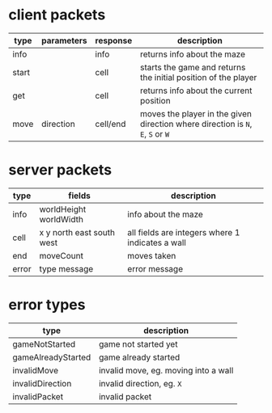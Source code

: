 # client packets

| type  | parameters | response | description                                                                     |
|-------|------------|----------|---------------------------------------------------------------------------------|
| info  |            | info     | returns info about the maze                                                     |
| start |            | cell     | starts the game and returns the initial position of the player                  |
| get   |            | cell     | returns info about the current position                                         |
| move  | direction  | cell/end | moves the player in the given direction where direction is `N`, `E`, `S` or `W` |

# server packets

| type  | fields                    | description                                      |
|-------|---------------------------|--------------------------------------------------|
| info  | worldHeight worldWidth    | info about the maze                              |
| cell  | x y north east south west | all fields are integers where 1 indicates a wall |
| end   | moveCount                 | moves taken                                      |
| error | type message              | error message                                    |

# error types
| type               | description                          |
|--------------------|--------------------------------------|
| gameNotStarted     | game not started yet                 |
| gameAlreadyStarted | game already started                 |
| invalidMove        | invalid move, eg. moving into a wall |
| invalidDirection   | invalid direction, eg. `X`           |
| invalidPacket      | invalid packet                       |

